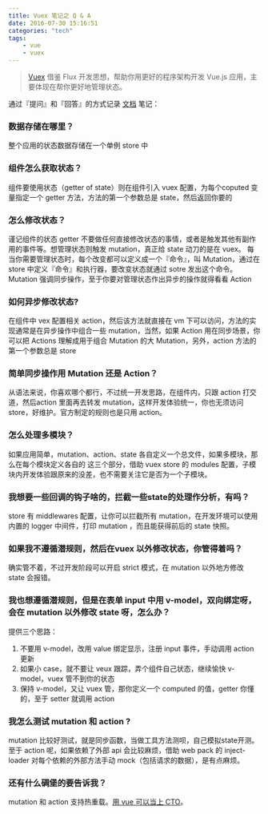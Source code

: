 ```yaml
---
title: Vuex 笔记之 Q & A
date: 2016-07-30 15:16:51
categories: "tech"
tags:
	- vue
	- vuex
---
```


> [Vuex](https://github.com/vuejs/vuex) 借鉴 Flux 开发思想，帮助你用更好的程序架构开发 Vue.js 应用，主要体现在帮你更好地管理状态。

通过『提问』和『回答』的方式记录 [文档](http://vuex.vuejs.org/en/index.html) 笔记：

<!--more-->

### 数据存储在哪里？

整个应用的状态数据存储在一个单例 store 中

### 组件怎么获取状态？

组件要使用状态（getter of state）则在组件引入 vuex 配置，为每个coputed 变量指定一个 getter 方法，方法的第一个参数总是 state，然后返回你要的

### 怎么修改状态？

谨记组件的状态 getter 不要做任何直接修改状态的事情，或者是触发其他有副作用的事件等。想管理状态则触发 mutation，真正给 state 动刀的是在 vuex。
每当你需要管理状态时，每个改变都可以定义成一个『命令』，叫 Mutation，通过在 store 中定义『命令』和执行器，要改变状态就通过 sotre 发出这个命令。
Mutation 强调同步操作，至于你要对管理状态作出异步的操作就得看看 Action

### 如何异步修改状态?

在组件中 vex 配置相关 action，然后该方法就直接在 vm 下可以访问，方法的实现通常是在异步操作中组合一些 mutation，当然，如果 Action 用在同步场景，你可以把 Actions 理解成用于组合 Mutation 的大 Mutation，另外，action 方法的第一个参数总是 store

### 简单同步操作用 Mutation 还是 Action？

从语法来说，你喜欢哪个都行，不过统一开发思路，在组件内，只跟 action 打交道，然后action 里面再去转发 mutation，这样开发体验统一，你也无须访问 store，好维护。官方制定的规则也是只用 action。

### 怎么处理多模块？

如果应用简单，mutation、action、state 各自定义一个总文件，如果多模块，那么在每个模块定义各自的 这三个部分，借助 vuex store 的 modules 配置，子模块内开发体验跟原来的没差，也不需要关注它是否为一个子模块。

### 我想要一些回调的钩子啥的，拦截一些state的处理作分析，有吗？

store 有 middlewares 配置，让你可以拦截所有 mutation，在开发环境可以使用内置的 logger 中间件，打印 mutation ，而且能获得前后的 state 快照。

### 如果我不遵循潜规则，然后在vuex 以外修改状态，你管得着吗？

确实管不着，不过开发阶段可以开启 strict 模式，在 mutation 以外地方修改 state 会报错。

### 我也想遵循潜规则，但是在表单 input 中用 v-model，双向绑定呀，会在 mutation 以外修改 state 呀，怎么办？

提供三个思路：

1. 不要用 v-model，改用 value 绑定显示，注册 input 事件，手动调用 action 更新
2. 如果小 case，就不要让 veux 跟踪，弄个组件自己状态，继续愉快 v-model，vuex 管不到你的状态
3. 保持 v-model，又让 vuex 管，那你定义一个 computed 的值，getter 你懂的，至于 setter 就调用 action

### 我怎么测试 mutation 和 action ?

mutation 比较好测试，就是同步函数，当做工具方法测呗，自己模拟state开测。至于 action 呢，如果依赖了外部 api 会比较麻烦，借助 web pack 的 inject-loader 对每个依赖的外部方法手动 mock（包括请求的数据），是有点麻烦。

### 还有什么碉堡的要告诉我？

mutation 和 action 支持热重载。[用 vue 可以当上 CTO](http://daily.zhihu.com/story/7277143)。











